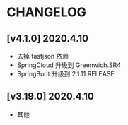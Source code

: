 ﻿# CHANGELOG

## [v4.1.0] 2020.4.10
- 去掉 fastjson 依赖
- SpringCloud 升级到 Greenwich.SR4
- SpringBoot 升级到 2.1.11.RELEASE

## [v3.19.0] 2020.4.10
- 其他